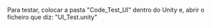 Para testar, colocar a pasta "Code_Test_UI" dentro do Unity e, abrir o ficheiro que diz: "UI_Test.unity"